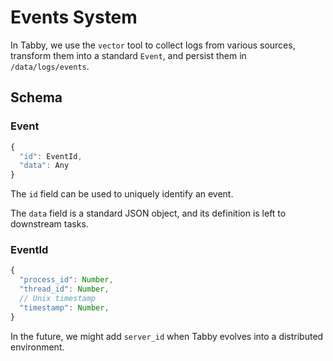 # Events System

In Tabby, we use the `vector` tool to collect logs from various sources, transform them into a standard `Event`, and persist them in `/data/logs/events`.

## Schema

### Event

```jsx
{
  "id": EventId,
  "data": Any
}
```

The `id` field can be used to uniquely identify an event.

The `data`  field is a standard JSON object, and its definition is left to downstream tasks.

### EventId

```jsx
{
  "process_id": Number,
  "thread_id": Number,
  // Unix timestamp
  "timestamp": Number,
}
```

In the future, we might add `server_id` when Tabby evolves into a distributed environment.
